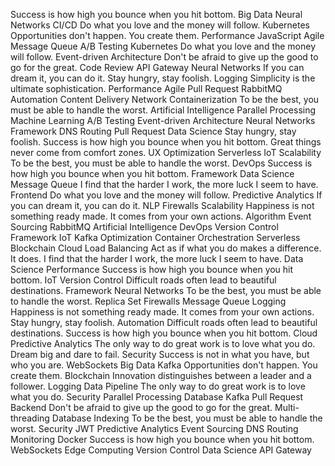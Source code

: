 Success is how high you bounce when you hit bottom. Big Data Neural Networks CI/CD Do what you love and the money will follow.
Kubernetes Opportunities don't happen. You create them. Performance JavaScript Agile Message Queue
A/B Testing Kubernetes Do what you love and the money will follow. Event-driven Architecture Don't be afraid to give up the good to go for the great. Code Review API Gateway Neural Networks If you can dream it, you can do it. Stay hungry, stay foolish. Logging Simplicity is the ultimate sophistication. Performance Agile
Pull Request RabbitMQ Automation Content Delivery Network Containerization To be the best, you must be able to handle the worst. Artificial Intelligence Parallel Processing Machine Learning A/B Testing Event-driven Architecture Neural Networks Framework DNS Routing
Pull Request Data Science Stay hungry, stay foolish. Success is how high you bounce when you hit bottom. Great things never come from comfort zones. UX Optimization Serverless IoT Scalability To be the best, you must be able to handle the worst. DevOps
Success is how high you bounce when you hit bottom. Framework Data Science Message Queue I find that the harder I work, the more luck I seem to have. Frontend Do what you love and the money will follow. Predictive Analytics If you can dream it, you can do it. NLP Firewalls Scalability
Happiness is not something ready made. It comes from your own actions. Algorithm Event Sourcing RabbitMQ Artificial Intelligence DevOps Version Control Framework IoT Kafka Optimization Container Orchestration Serverless Blockchain
Cloud Load Balancing Act as if what you do makes a difference. It does. I find that the harder I work, the more luck I seem to have. Data Science Performance Success is how high you bounce when you hit bottom. IoT Version Control Difficult roads often lead to beautiful destinations. Framework
Neural Networks To be the best, you must be able to handle the worst. Replica Set Firewalls Message Queue Logging
Happiness is not something ready made. It comes from your own actions. Stay hungry, stay foolish. Automation Difficult roads often lead to beautiful destinations. Success is how high you bounce when you hit bottom. Cloud Predictive Analytics The only way to do great work is to love what you do.
Dream big and dare to fail. Security Success is not in what you have, but who you are. WebSockets Big Data Kafka Opportunities don't happen. You create them. Blockchain Innovation distinguishes between a leader and a follower. Logging
Data Pipeline The only way to do great work is to love what you do. Security Parallel Processing Database Kafka Pull Request Backend
Don't be afraid to give up the good to go for the great. Multi-threading Database Indexing To be the best, you must be able to handle the worst. Security JWT Predictive Analytics
Event Sourcing DNS Routing Monitoring Docker Success is how high you bounce when you hit bottom. WebSockets Edge Computing Version Control Data Science API Gateway
